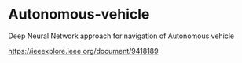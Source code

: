 # Autonomous-vehicle
Deep Neural Network approach for navigation of Autonomous vehicle

https://ieeexplore.ieee.org/document/9418189 
